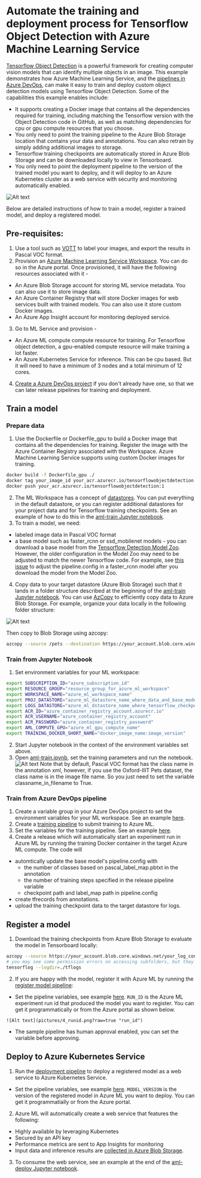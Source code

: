 # Automate the training and deployment process for Tensorflow Object Detection with Azure Machine Learning Service

[Tensorflow Object Detection](https://github.com/tensorflow/models/blob/master/research/object_detection/README.md) is a powerful framework for creating computer vision models that can identify multiple objects in an image. This example demonstrates how Azure Machine Learning Service, and the [pipelines in Azure DevOps](https://dev.azure.com/paigedevops/machine-learning/_release?view=all&path=%5Ctensorflow-object-detection), can make it easy to train and deploy custom object detection models using Tensorflow Object Detection. Some of the capabilities this example enables include: 
* It supports creating a Docker image that contains all the dependencies required for training, including matching the Tensorflow version with the Object Detection code in GitHub, as well as matching dependencies for cpu or gpu compute resources that you choose. 
* You only need to point the training pipeline to the Azure Blob Storage location that contains your data and annotations. You can also retrain by simply adding additional images to storage. 
* Tensorflow training checkpoints are automatically stored in Azure Blob Storage and can be downloaded locally to view in Tensorboard.
* You only need to point the deployment pipeline to the version of the trained model you want to deploy, and it will deploy to an Azure Kubernetes cluster as a web service with security and monitoring automatically enabled. 

![Alt text](pictures/3_pipelines.png?raw=true "devops pipelines")

Below are detailed instructions of how to train a model, register a trained model, and deploy a registered model. 

## Pre-requisites:
1. Use a tool such as [VOTT](https://github.com/Microsoft/VoTT) to label your images, and export the results in Pascal VOC format.
2. Provision an [Azure Machine Learning Service Workspace](https://docs.microsoft.com/en-us/azure/machine-learning/service/setup-create-workspace). You can do so in the Azure portal. Once provisioned, it will have the following resources associated with it - 
  * An Azure Blob Storage account for storing ML service metadata. You can also use it to store image data.
  * An Azure Container Registry that will store Docker images for web services built with trained models. You can also use it store custom Docker images.
  * An Azure App Insight account for monitoring deployed service.
3. Go to ML Service and provision -
  * An Azure ML compute compute resource for training. For Tensorflow object detection, a gpu-enabled compute resource will make training a lot faster.
  * An Azure Kubernetes Service for inference. This can be cpu based. But it will need to have a minimum of 3 nodes and a total minimum of 12 cores.   
4. [Create a Azure DevOps project](https://docs.microsoft.com/en-us/azure/devops/organizations/projects/create-project?view=azure-devops) if you don't already have one, so that we can later release pipelines for training and deployment.

## Train a model
### Prepare data
1. Use the Dockerfile or Dockerfile_gpu to build a Docker image that contains all the dependencies for training. Register the image with the Azure Container Registry associated with the Workspace. Azure Machine Learning Service supports using custom Docker images for training. 
```bash
docker build -f Dockerfile_gpu ./
docker tag your_image_id your_acr.azurecr.io/tensorflowobjectdetection:1
docker push your_acr.azurecr.io/tensorflowobjectdetection:1
```
2. The ML Workspace has a concept of [datastores](https://docs.microsoft.com/en-us/azure/machine-learning/service/concept-azure-machine-learning-architecture#datastore). You can put everything in the default datastore, or you can register additional datastores for your project data and for Tensorflow training checkpoints. See an example of how to do this in the [aml-train Jupyter notebook](aml_train/aml-train.ipynb).
3. To train a model, we need: 
  *  labeled image data in Pascal VOC format
  *  a base model such as faster_rcnn or ssd_mobilenet models - you can download a base model from the [Tensorflow Detection Model Zoo](https://github.com/tensorflow/models/blob/master/research/object_detection/g3doc/detection_model_zoo.md). However, the older configuration in the Model Zoo may need to be adjusted to match the newer Tensorflow code. For example, see [this issue](https://github.com/tensorflow/models/issues/3794) to adjust the pipeline.config in a faster_rcnn model after you download  the model from the Model Zoo. 
4. Copy data to your target datastore (Azure Blob Storage) such that it lands in a folder structure described at the beginning of the [aml-train Jupyter notebook](aml_train/aml-train.ipynb). You can use [AzCopy](https://docs.microsoft.com/en-us/azure/storage/common/storage-use-azcopy-v10?toc=%2fazure%2fstorage%2fblobs%2ftoc.json) to efficiently copy data to Azure Blob Storage. For example, organize your data locally in the following folder structure:

![Alt text](pictures/2_localdatadir.png?raw=true "folder structure")

Then copy to Blob Storage using azcopy:
```bash
azcopy --source /pets --destination https://your_account.blob.core.windows.net/your_contain/pets --dest-key your_key --recursive
```    

### Train from Jupyter Notebook
1. Set environment variables for your ML workspace:
```bash
export SUBSCRIPTION_ID="azure_subscription_id"
export RESOURCE_GROUP="resource_group_for_azure_ml_workspace"
export WORKSPACE_NAME="azure_ml_workspace_name"
export PROJ_DATASTORE="azure_ml_datastore_name_where_data_and_base_model_are_stored"
export LOGS_DATASTORE="azure_ml_dstastore_name_where_tensorflow_checkpoints_will_be_stored"
export ACR_ID="azure_container_registry_account.azurecr.io"
export ACR_USERNAME="azure_container_registry_account"
export ACR_PASSWORD="azure_container_registry_password"
export AML_COMPUTE_GPU="azure_ml_gpu_compute_name"
export TRAINING_DOCKER_SHORT_NAME="docker_image_name:image_version"
```
2. Start Jupyter notebook in the context of the environment variables set above.
3. Open [aml-train.ipynb](aml_train/aml-train.ipynb), set the training parameters and run the notebook. 
![Alt text](pictures/1_trainvars.png?raw=true "training variables")
Note that by default, Pascal VOC format has the class name in the annotation xml, however, if you use the Oxford-IIIT Pets dataset, the class name is in the image file name. So you just need to set the variable classname_in_filename to True.

### Train from Azure DevOps pipeline
1. Create a variable group in your Azure DevOps project to set the environment variables for your ML workspace. See an example [here](https://dev.azure.com/paigedevops/machine-learning/_releaseProgress?releaseId=38&_a=release-variables).
2. Create a [training pipeline](https://dev.azure.com/paigedevops/machine-learning/_release?view=all&_a=releases&definitionId=6) to submit training to Azure ML. 
3. Set the variables for the training pipeline. See an example [here](https://dev.azure.com/paigedevops/machine-learning/_releaseProgress?releaseId=40&_a=release-variables).
4. Create a release which will automatically start an experiment run in Azure ML by running the training Docker container in the target Azure ML compute.  The code will  
  *  automtically update the base model's pipeline.config with 
     *  the number of classes based on pascal_label_map.pbtxt in the annotation
     *  the number of training steps specified in the release pipeline variable
     *  checkpoint path and label_map path in pipeline.config
  *  create tfrecords from annotations. 
  *  upload the training checkpoint data to the target datastore for logs.  

## Register a model
1. Download the training checkpoints from Azure Blob Storage to evaluate the model in Tensorboard locally:
```bash
azcopy --source https://your_account.blob.core.windows.net/your_log_container/your_proj_root/yyyymmdd_HHMM/model --source-key your_key --destination ./tflogs --recursive
# you may see some permission errors on accessing subfolders, but they can be ignored.
tensorflog --logdir=./tflogs
```
2. If you are happy with the model, register it with Azure ML by running the [register model pipeline](https://dev.azure.com/paigedevops/machine-learning/_release?view=all&_a=releases&definitionId=7):
  *  Set the pipeline variables, see example [here](https://dev.azure.com/paigedevops/machine-learning/_releaseProgress?releaseId=38&_a=release-variables). ```RUN_ID``` is the Azure ML experiment run id that produced the model you want to register.  You can get it programmatically or from the Azure portal as shown below.

    ![Alt text](pictures/4_runid.png?raw=true "run_id")
    
  *  The sample pipeline has human approval enabled, you can set the variable before approving.

## Deploy to Azure Kubernetes Service
1. Run the [deployment pipeline](https://dev.azure.com/paigedevops/machine-learning/_release?view=all&definitionId=8) to deploy a registered model as a web service to Azure Kubernetes Service.
  *  Set the pipeline variables, see example [here](https://dev.azure.com/paigedevops/machine-learning/_releaseProgress?releaseId=39&_a=release-variables). ```MODEL_VERSION``` is the version of the registered model in Azure ML you want to deploy.  You can get it programmatially or from the Azure portal. 
2. Azure ML will automatically create a web service that features the following:
  *  Highly available by leveraging Kubernetes
  *  Secured by an API key 
  *  Performance metrics are sent to App Insights for monitoring
  *  Input data and inference results are [collected in Azure Blob Storage](https://docs.microsoft.com/en-us/azure/machine-learning/service/how-to-enable-data-collection). 
3. To consume the web service, see an example at the end of the [aml-deploy Jupyter notebook](aml_deploy/aml-deploy.ipynb). 

